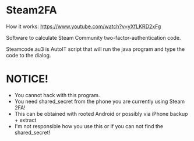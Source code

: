 # Steam2FA

How it works: https://www.youtube.com/watch?v=yXfLKRD2xFg

Software to calculate Steam Community two-factor-authentication code.

Steamcode.au3 is AutoIT script that will run the java program and type the code to the dialog.

# NOTICE!
- You cannot hack with this program.
- You need shared_secret from the phone you are currently using Steam 2FA!
- This can be obtained with rooted Android or possibly via iPhone backup + extract
- I'm not responsible how you use this or if you can not find the shared_secret!
